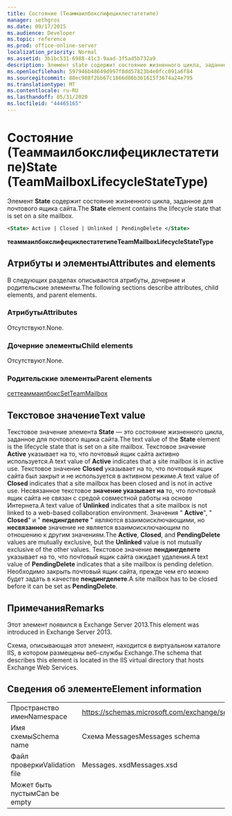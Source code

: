 ```yaml
---
title: Состояние (Теаммаилбокслифециклестатетипе)
manager: sethgros
ms.date: 09/17/2015
ms.audience: Developer
ms.topic: reference
ms.prod: office-online-server
localization_priority: Normal
ms.assetid: 3b1bc531-6988-41c3-9aad-3f5ad5b732a9
description: Элемент state содержит состояние жизненного цикла, заданное для почтового ящика сайта.
ms.openlocfilehash: 597946b48649d997f8dd57823b4e0fcc091a6f84
ms.sourcegitcommit: 88ec988f2bb67c1866d06b361615f3674a24e795
ms.translationtype: MT
ms.contentlocale: ru-RU
ms.lasthandoff: 05/31/2020
ms.locfileid: "44465165"
---
```

# <a name="state-teammailboxlifecyclestatetype"></a><span data-ttu-id="48931-103">Состояние (Теаммаилбокслифециклестатетипе)</span><span class="sxs-lookup"><span data-stu-id="48931-103">State (TeamMailboxLifecycleStateType)</span></span>

<span data-ttu-id="48931-104">Элемент **State** содержит состояние жизненного цикла, заданное для почтового ящика сайта.</span><span class="sxs-lookup"><span data-stu-id="48931-104">The **State** element contains the lifecycle state that is set on a site mailbox.</span></span> 
  
```XML
<State> Active | Closed | Unlinked | PendingDelete </State>
```

<span data-ttu-id="48931-105">**теаммаилбокслифециклестатетипе**</span><span class="sxs-lookup"><span data-stu-id="48931-105">**TeamMailboxLifecycleStateType**</span></span>

## <a name="attributes-and-elements"></a><span data-ttu-id="48931-106">Атрибуты и элементы</span><span class="sxs-lookup"><span data-stu-id="48931-106">Attributes and elements</span></span>

<span data-ttu-id="48931-107">В следующих разделах описываются атрибуты, дочерние и родительские элементы.</span><span class="sxs-lookup"><span data-stu-id="48931-107">The following sections describe attributes, child elements, and parent elements.</span></span>
  
### <a name="attributes"></a><span data-ttu-id="48931-108">Атрибуты</span><span class="sxs-lookup"><span data-stu-id="48931-108">Attributes</span></span>

<span data-ttu-id="48931-109">Отсутствуют.</span><span class="sxs-lookup"><span data-stu-id="48931-109">None.</span></span>
  
### <a name="child-elements"></a><span data-ttu-id="48931-110">Дочерние элементы</span><span class="sxs-lookup"><span data-stu-id="48931-110">Child elements</span></span>

<span data-ttu-id="48931-111">Отсутствуют.</span><span class="sxs-lookup"><span data-stu-id="48931-111">None.</span></span>
  
### <a name="parent-elements"></a><span data-ttu-id="48931-112">Родительские элементы</span><span class="sxs-lookup"><span data-stu-id="48931-112">Parent elements</span></span>

[<span data-ttu-id="48931-113">сеттеаммаилбокс</span><span class="sxs-lookup"><span data-stu-id="48931-113">SetTeamMailbox</span></span>](setteammailbox.md)
  
## <a name="text-value"></a><span data-ttu-id="48931-114">Текстовое значение</span><span class="sxs-lookup"><span data-stu-id="48931-114">Text value</span></span>

<span data-ttu-id="48931-115">Текстовое значение элемента **State** — это состояние жизненного цикла, заданное для почтового ящика сайта.</span><span class="sxs-lookup"><span data-stu-id="48931-115">The text value of the **State** element is the lifecycle state that is set on a site mailbox.</span></span> <span data-ttu-id="48931-116">Текстовое значение **Active** указывает на то, что почтовый ящик сайта активно используется.</span><span class="sxs-lookup"><span data-stu-id="48931-116">A text value of **Active** indicates that a site mailbox is in active use.</span></span> <span data-ttu-id="48931-117">Текстовое значение **Closed** указывает на то, что почтовый ящик сайта был закрыт и не используется в активном режиме.</span><span class="sxs-lookup"><span data-stu-id="48931-117">A text value of **Closed** indicates that a site mailbox has been closed and is not in active use.</span></span> <span data-ttu-id="48931-118">Несвязанное текстовое **значение указывает на** то, что почтовый ящик сайта не связан с средой совместной работы на основе Интернета.</span><span class="sxs-lookup"><span data-stu-id="48931-118">A text value of **Unlinked** indicates that a site mailbox is not linked to a web-based collaboration environment.</span></span> <span data-ttu-id="48931-119">Значения " **Active**", " **Closed**" и " **пендингделете** " являются взаимоисключающими, но **несвязанное** значение не является взаимоисключающим по отношению к другим значениям.</span><span class="sxs-lookup"><span data-stu-id="48931-119">The **Active**, **Closed**, and **PendingDelete** values are mutually exclusive, but the **Unlinked** value is not mutually exclusive of the other values.</span></span> <span data-ttu-id="48931-120">Текстовое значение **пендингделете** указывает на то, что почтовый ящик сайта ожидает удаления.</span><span class="sxs-lookup"><span data-stu-id="48931-120">A text value of **PendingDelete** indicates that a site mailbox is pending deletion.</span></span> <span data-ttu-id="48931-121">Необходимо закрыть почтовый ящик сайта, прежде чем его можно будет задать в качестве **пендингделете**.</span><span class="sxs-lookup"><span data-stu-id="48931-121">A site mailbox has to be closed before it can be set as **PendingDelete**.</span></span>
  
## <a name="remarks"></a><span data-ttu-id="48931-122">Примечания</span><span class="sxs-lookup"><span data-stu-id="48931-122">Remarks</span></span>

<span data-ttu-id="48931-123">Этот элемент появился в Exchange Server 2013.</span><span class="sxs-lookup"><span data-stu-id="48931-123">This element was introduced in Exchange Server 2013.</span></span>
  
<span data-ttu-id="48931-124">Схема, описывающая этот элемент, находится в виртуальном каталоге IIS, в котором размещены веб-службы Exchange.</span><span class="sxs-lookup"><span data-stu-id="48931-124">The schema that describes this element is located in the IIS virtual directory that hosts Exchange Web Services.</span></span>
  
## <a name="element-information"></a><span data-ttu-id="48931-125">Сведения об элементе</span><span class="sxs-lookup"><span data-stu-id="48931-125">Element information</span></span>

|||
|:-----|:-----|
|<span data-ttu-id="48931-126">Пространство имен</span><span class="sxs-lookup"><span data-stu-id="48931-126">Namespace</span></span>  <br/> |https://schemas.microsoft.com/exchange/services/2006/messages  <br/> |
|<span data-ttu-id="48931-127">Имя схемы</span><span class="sxs-lookup"><span data-stu-id="48931-127">Schema name</span></span>  <br/> |<span data-ttu-id="48931-128">Схема Messages</span><span class="sxs-lookup"><span data-stu-id="48931-128">Messages schema</span></span>  <br/> |
|<span data-ttu-id="48931-129">Файл проверки</span><span class="sxs-lookup"><span data-stu-id="48931-129">Validation file</span></span>  <br/> |<span data-ttu-id="48931-130">Messages. xsd</span><span class="sxs-lookup"><span data-stu-id="48931-130">Messages.xsd</span></span>  <br/> |
|<span data-ttu-id="48931-131">Может быть пустым</span><span class="sxs-lookup"><span data-stu-id="48931-131">Can be empty</span></span>  <br/> ||
   

